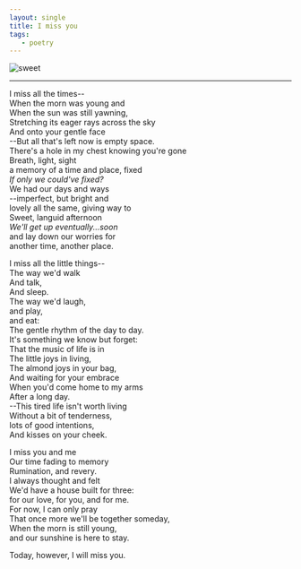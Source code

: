 ```yaml
---
layout: single 
title: I miss you
tags:
   - poetry
---
```


<p><img src="{{ src.url }}/images/almond-joy.jpg" alt="sweet"></p>

***

I miss all the times--  
When the morn was young and  
When the sun was still yawning,  
Stretching its eager rays across the sky  
And onto your gentle face  
--But all that's left now is empty space.  
There's a hole in my chest knowing you're gone  
Breath, light, sight  
a memory of a time and place, fixed  
_If only we could've fixed?_  
We had our days and ways  
--imperfect, but bright and  
lovely all the same, giving way to  
Sweet, languid afternoon  
_We'll get up eventually...soon_  
and lay down our worries for  
another time, another place.  

I miss all the little things--  
The way we'd walk  
And talk,  
And sleep.  
The way we'd laugh,  
and play,  
and eat:  
The gentle rhythm of the day to day.  
It's something we know but forget:  
That the music of life is in  
The little joys in living,  
The almond joys in your bag,  
And waiting for your embrace  
When you'd come home to my arms  
After a long day.  
--This tired life isn't worth living  
Without a bit of tenderness,  
lots of good intentions,  
And kisses on your cheek.  

I miss you and me  
Our time fading to memory  
Rumination, and revery.  
I always thought and felt  
We'd have a house built for three:  
for our love, for you, and for me.  
For now, I can only pray  
That once more we'll be together someday,  
When the morn is still young,  
and our sunshine is here to stay.  

Today, however, I will miss you.  








